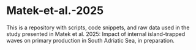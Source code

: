 # Matek-et-al.-2025
This is a repository with scripts, code snippets, and raw data used in the study presented in Matek et al. 2025: Impact of internal island-trapped waves on primary production in South Adriatic Sea, in preparation.
